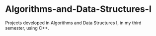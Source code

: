 # Algorithms-and-Data-Structures-I
Projects developed in Algorithms and Data Structures I, in my third semester, using C++.
